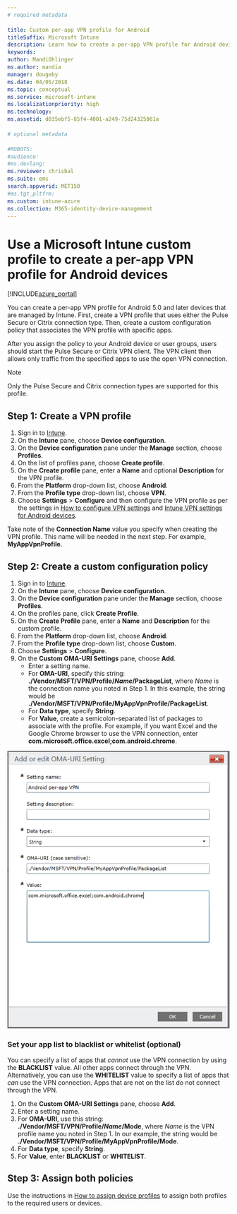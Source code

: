 ```yaml
---
# required metadata

title: Custom per-app VPN profile for Android
titleSuffix: Microsoft Intune
description: Learn how to create a per-app VPN profile for Android devices managed by Microsoft Intune.
keywords:
author: MandiOhlinger
ms.author: mandia
manager: dougeby
ms.date: 04/05/2018
ms.topic: conceptual
ms.service: microsoft-intune
ms.localizationpriority: high
ms.technology:
ms.assetid: d035ebf5-85f4-4001-a249-75d24325061a

# optional metadata

#ROBOTS:
#audience:
#ms.devlang:
ms.reviewer: chrisbal
ms.suite: ems
search.appverid: MET150
#ms.tgt_pltfrm:
ms.custom: intune-azure
ms.collection: M365-identity-device-management
---
```


# Use a Microsoft Intune custom profile to create a per-app VPN profile for Android devices

[!INCLUDE[azure_portal](./includes/azure_portal.md)]

You can create a per-app VPN profile for Android 5.0 and later devices that are managed by Intune. First, create a VPN profile that uses either the Pulse Secure or Citrix connection type. Then, create a custom configuration policy that associates the VPN profile with specific apps.

After you assign the policy to your Android device or user groups, users should start the Pulse Secure or Citrix VPN client. The VPN client then allows only traffic from the specified apps to use the open VPN connection.

> [!NOTE]
>
> Only the Pulse Secure and Citrix connection types are supported for this profile.


## Step 1: Create a VPN profile


1. Sign in to [Intune](https://go.microsoft.com/fwlink/?linkid=2090973).
3. On the **Intune** pane, choose **Device configuration**.
2. On the **Device configuration** pane under the **Manage** section, choose **Profiles**.
2. On the list of profiles pane, choose **Create profile**.
3. On the **Create profile** pane, enter a **Name** and optional **Description** for the VPN profile.
4. From the **Platform** drop-down list, choose **Android**.
5. From the **Profile type** drop-down list, choose **VPN**.
3. Choose **Settings** > **Configure** and then configure the VPN profile as per the settings in [How to configure VPN settings](vpn-settings-configure.md) and [Intune VPN settings for Android devices](vpn-settings-android.md).

Take note of the **Connection Name** value you specify when creating the VPN profile. This name will be needed in the next step. For example, **MyAppVpnProfile**.

## Step 2: Create a custom configuration policy

1. Sign in to [Intune](https://go.microsoft.com/fwlink/?linkid=2090973).
3. On the **Intune** pane, choose **Device configuration**.
2. On the **Device configuration** pane under the **Manage** section, choose **Profiles**.
3. On the profiles pane, click **Create Profile**.
4. On the **Create Profile** pane, enter a **Name** and **Description** for the custom profile.
5. From the **Platform** drop-down list, choose **Android**.
6. From the **Profile type** drop-down list, choose **Custom**.
7. Choose **Settings** > **Configure**.
3. On the **Custom OMA-URI Settings** pane, choose **Add**.
    - Enter a setting name.
    - For **OMA-URI**, specify this string: **./Vendor/MSFT/VPN/Profile/*Name*/PackageList**, where *Name* is the connection name you noted in Step 1. In this example, the string would be **./Vendor/MSFT/VPN/Profile/MyAppVpnProfile/PackageList**.
    - For **Data type**, specify **String**.
    - For **Value**, create a semicolon-separated list of packages to associate with the profile. For example, if you want Excel and the Google Chrome browser to use the VPN connection, enter **com.microsoft.office.excel;com.android.chrome**.

![Example Android per-app VPN custom policy](./media/android_per_app_vpn_oma_uri.png)

### Set your app list to blacklist or whitelist (optional)
  You can specify a list of apps that *cannot* use the VPN connection by using the **BLACKLIST** value. All other apps connect through the VPN.
  Alternatively, you can use the **WHITELIST** value to specify a list of apps that *can* use the VPN connection. Apps that are not on the list do not connect through the VPN.
  1. On the **Custom OMA-URI Settings** pane, choose **Add**.
  2. Enter a setting name.
  3. For **OMA-URI**, use this string: **./Vendor/MSFT/VPN/Profile/*Name*/Mode**, where *Name* is the VPN profile name you noted in Step 1. In our example, the string would be **./Vendor/MSFT/VPN/Profile/MyAppVpnProfile/Mode**.
  4. For **Data type**, specify **String**.
  5. For **Value**, enter **BLACKLIST** or **WHITELIST**.



## Step 3: Assign both policies

Use the instructions in [How to assign device profiles](device-profile-assign.md) to assign both profiles to the required users or devices.
